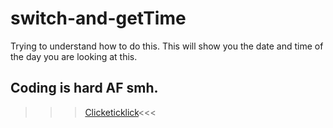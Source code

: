 # switch-and-getTime

Trying to understand how to do this. This will show you the date and time of the day you are looking at this. 
## Coding is hard AF smh. 

>>> [Clicketicklick](https://mikaelaand.github.io/switch-and-getTime/)<<<
